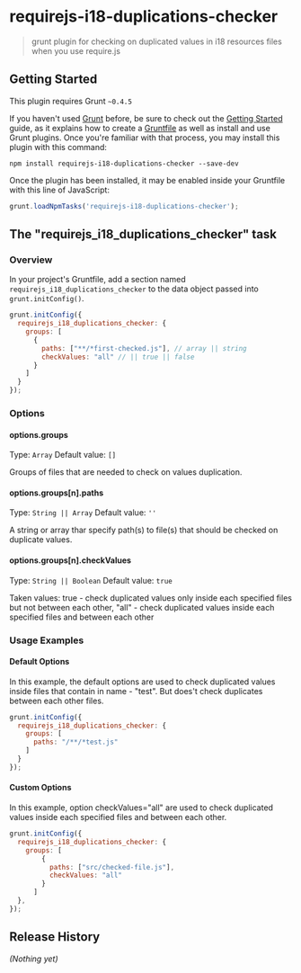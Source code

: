 # requirejs-i18-duplications-checker

> grunt plugin for checking on duplicated values in i18 resources files when you use require.js

## Getting Started
This plugin requires Grunt `~0.4.5`

If you haven't used [Grunt](http://gruntjs.com/) before, be sure to check out the [Getting Started](http://gruntjs.com/getting-started) guide, as it explains how to create a [Gruntfile](http://gruntjs.com/sample-gruntfile) as well as install and use Grunt plugins. Once you're familiar with that process, you may install this plugin with this command:

```shell
npm install requirejs-i18-duplications-checker --save-dev
```

Once the plugin has been installed, it may be enabled inside your Gruntfile with this line of JavaScript:

```js
grunt.loadNpmTasks('requirejs-i18-duplications-checker');
```

## The "requirejs_i18_duplications_checker" task

### Overview
In your project's Gruntfile, add a section named `requirejs_i18_duplications_checker` to the data object passed into `grunt.initConfig()`.

```js
grunt.initConfig({
  requirejs_i18_duplications_checker: {
    groups: [
      {
        paths: ["**/*first-checked.js"], // array || string
        checkValues: "all" // || true || false
      }
    ]
  }
});
```

### Options

#### options.groups
Type: `Array`
Default value: `[]`

Groups of files that are needed to check on values duplication.

#### options.groups[n].paths
Type: `String || Array`
Default value: `''`

A string or array thar specify path(s) to file(s) that should be checked on duplicate values.

#### options.groups[n].checkValues
Type: `String || Boolean`
Default value: `true`

Taken values:
true - check duplicated values only inside each specified files but not between each other,
"all" - check duplicated values inside each specified files and between each other

### Usage Examples

#### Default Options
In this example, the default options are used to check duplicated values inside files that contain in name - "test". But does't check duplicates between each other files.

```js
grunt.initConfig({
  requirejs_i18_duplications_checker: {
    groups: [
      paths: "/**/*test.js"
    ]
  }
});
```

#### Custom Options
In this example, option checkValues="all" are used to check duplicated values inside each specified files and between each other.

```js
grunt.initConfig({
  requirejs_i18_duplications_checker: {
    groups: [
        {
          paths: ["src/checked-file.js"],
          checkValues: "all"
        }
      ]
  },
});
```

## Release History
_(Nothing yet)_
